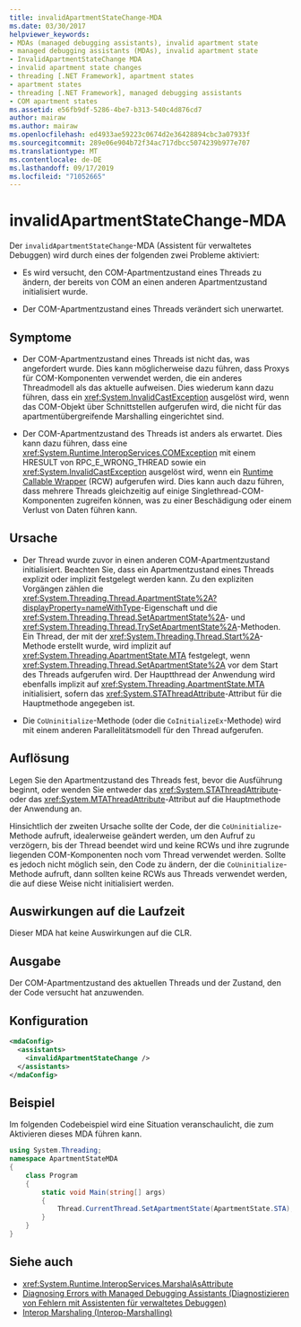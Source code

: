 ```yaml
---
title: invalidApartmentStateChange-MDA
ms.date: 03/30/2017
helpviewer_keywords:
- MDAs (managed debugging assistants), invalid apartment state
- managed debugging assistants (MDAs), invalid apartment state
- InvalidApartmentStateChange MDA
- invalid apartment state changes
- threading [.NET Framework], apartment states
- apartment states
- threading [.NET Framework], managed debugging assistants
- COM apartment states
ms.assetid: e56fb9df-5286-4be7-b313-540c4d876cd7
author: mairaw
ms.author: mairaw
ms.openlocfilehash: ed4933ae59223c0674d2e36428894cbc3a07933f
ms.sourcegitcommit: 289e06e904b72f34ac717dbcc5074239b977e707
ms.translationtype: MT
ms.contentlocale: de-DE
ms.lasthandoff: 09/17/2019
ms.locfileid: "71052665"
---
```

# <a name="invalidapartmentstatechange-mda"></a>invalidApartmentStateChange-MDA
Der `invalidApartmentStateChange`-MDA (Assistent für verwaltetes Debuggen) wird durch eines der folgenden zwei Probleme aktiviert:  
  
- Es wird versucht, den COM-Apartmentzustand eines Threads zu ändern, der bereits von COM an einen anderen Apartmentzustand initialisiert wurde.  
  
- Der COM-Apartmentzustand eines Threads verändert sich unerwartet.  
  
## <a name="symptoms"></a>Symptome  
  
- Der COM-Apartmentzustand eines Threads ist nicht das, was angefordert wurde. Dies kann möglicherweise dazu führen, dass Proxys für COM-Komponenten verwendet werden, die ein anderes Threadmodell als das aktuelle aufweisen. Dies wiederum kann dazu führen, dass ein <xref:System.InvalidCastException> ausgelöst wird, wenn das COM-Objekt über Schnittstellen aufgerufen wird, die nicht für das apartmentübergreifende Marshalling eingerichtet sind.  
  
- Der COM-Apartmentzustand des Threads ist anders als erwartet. Dies kann dazu führen, dass eine <xref:System.Runtime.InteropServices.COMException> mit einem HRESULT von RPC_E_WRONG_THREAD sowie ein <xref:System.InvalidCastException> ausgelöst wird, wenn ein [Runtime Callable Wrapper](../../standard/native-interop/runtime-callable-wrapper.md) (RCW) aufgerufen wird. Dies kann auch dazu führen, dass mehrere Threads gleichzeitig auf einige Singlethread-COM-Komponenten zugreifen können, was zu einer Beschädigung oder einem Verlust von Daten führen kann.  
  
## <a name="cause"></a>Ursache  
  
- Der Thread wurde zuvor in einen anderen COM-Apartmentzustand initialisiert. Beachten Sie, dass ein Apartmentzustand eines Threads explizit oder implizit festgelegt werden kann. Zu den expliziten Vorgängen zählen die <xref:System.Threading.Thread.ApartmentState%2A?displayProperty=nameWithType>-Eigenschaft und die <xref:System.Threading.Thread.SetApartmentState%2A>- und <xref:System.Threading.Thread.TrySetApartmentState%2A>-Methoden. Ein Thread, der mit der <xref:System.Threading.Thread.Start%2A>-Methode erstellt wurde, wird implizit auf <xref:System.Threading.ApartmentState.MTA> festgelegt, wenn <xref:System.Threading.Thread.SetApartmentState%2A> vor dem Start des Threads aufgerufen wird. Der Hauptthread der Anwendung wird ebenfalls implizit auf <xref:System.Threading.ApartmentState.MTA> initialisiert, sofern das <xref:System.STAThreadAttribute>-Attribut für die Hauptmethode angegeben ist.  
  
- Die `CoUninitialize`-Methode (oder die `CoInitializeEx`-Methode) wird mit einem anderen Parallelitätsmodell für den Thread aufgerufen.  
  
## <a name="resolution"></a>Auflösung  
 Legen Sie den Apartmentzustand des Threads fest, bevor die Ausführung beginnt, oder wenden Sie entweder das <xref:System.STAThreadAttribute>- oder das <xref:System.MTAThreadAttribute>-Attribut auf die Hauptmethode der Anwendung an.  
  
 Hinsichtlich der zweiten Ursache sollte der Code, der die `CoUninitialize`-Methode aufruft, idealerweise geändert werden, um den Aufruf zu verzögern, bis der Thread beendet wird und keine RCWs und ihre zugrunde liegenden COM-Komponenten noch vom Thread verwendet werden. Sollte es jedoch nicht möglich sein, den Code zu ändern, der die `CoUninitialize`-Methode aufruft, dann sollten keine RCWs aus Threads verwendet werden, die auf diese Weise nicht initialisiert werden.  
  
## <a name="effect-on-the-runtime"></a>Auswirkungen auf die Laufzeit  
 Dieser MDA hat keine Auswirkungen auf die CLR.  
  
## <a name="output"></a>Ausgabe  
 Der COM-Apartmentzustand des aktuellen Threads und der Zustand, den der Code versucht hat anzuwenden.  
  
## <a name="configuration"></a>Konfiguration  
  
```xml  
<mdaConfig>  
  <assistants>  
    <invalidApartmentStateChange />  
  </assistants>  
</mdaConfig>  
```  
  
## <a name="example"></a>Beispiel  
 Im folgenden Codebeispiel wird eine Situation veranschaulicht, die zum Aktivieren dieses MDA führen kann.  
  
```csharp
using System.Threading;  
namespace ApartmentStateMDA  
{  
    class Program  
    {  
        static void Main(string[] args)  
        {  
            Thread.CurrentThread.SetApartmentState(ApartmentState.STA);  
        }  
    }  
}  
```  
  
## <a name="see-also"></a>Siehe auch

- <xref:System.Runtime.InteropServices.MarshalAsAttribute>
- [Diagnosing Errors with Managed Debugging Assistants (Diagnostizieren von Fehlern mit Assistenten für verwaltetes Debuggen)](diagnosing-errors-with-managed-debugging-assistants.md)
- [Interop Marshaling (Interop-Marshalling)](../interop/interop-marshaling.md)
